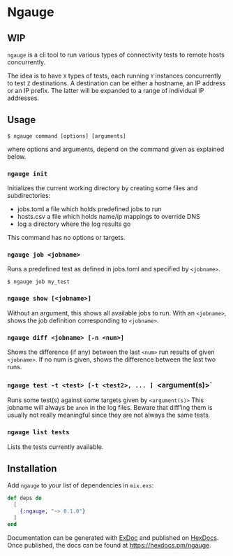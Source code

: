 # Ngauge

## WIP

`ngauge` is a cli tool to run various types of connectivity tests to
remote hosts concurrently.

The idea is to have `X` types of tests, each running `Y` instances concurrently
to test `Z` destinations.  A destination can be either a hostname, an IP
address or an IP prefix.  The latter will be expanded to a range of individual
IP addresses.

## Usage

```
$ ngauge command [options] [arguments]
```
where options and arguments, depend on the command given as explained below.

### `ngauge init`

Initializes the current working directory by creating some
files and subdirectories:
- jobs.toml a file which holds predefined jobs to run
- hosts.csv a file which holds name/ip mappings to override DNS
- log       a directory where the log results go

This command has no options or targets.


### `ngauge job <jobname>`

Runs a predefined test as defined in jobs.toml and specified by `<jobname>`.

```
$ ngauge job my_test
```

### `ngauge show [<jobname>]`

Without an argument, this shows all available jobs to run.
With an `<jobname>`, shows the job definition corresponding to `<jobname>`.

### `ngauge diff <jobname> [-n <num>]`

Shows the difference (if any) between the last `<num>` run results of given
`<jobname>`.  If no num is given, shows the difference between the last two
runs.

### `ngauge test -t <test> [-t <test2>, ... ] `<argument(s)>`

Runs some test(s) against some targets given by `<argument(s)>`
This jobname will always be `anon` in the log files.  Beware
that diff'ing them is usually not really meaningful since they
are not always the same tests.

### `ngauge list tests`

Lists the tests currently available.

## Installation

Add `ngauge` to your list of dependencies in `mix.exs`:

```elixir
def deps do
  [
    {:ngauge, "~> 0.1.0"}
  ]
end
```

Documentation can be generated with
[ExDoc](https://github.com/elixir-lang/ex_doc) and published on
[HexDocs](https://hexdocs.pm). Once published, the docs can be found at
<https://hexdocs.pm/ngauge>.


